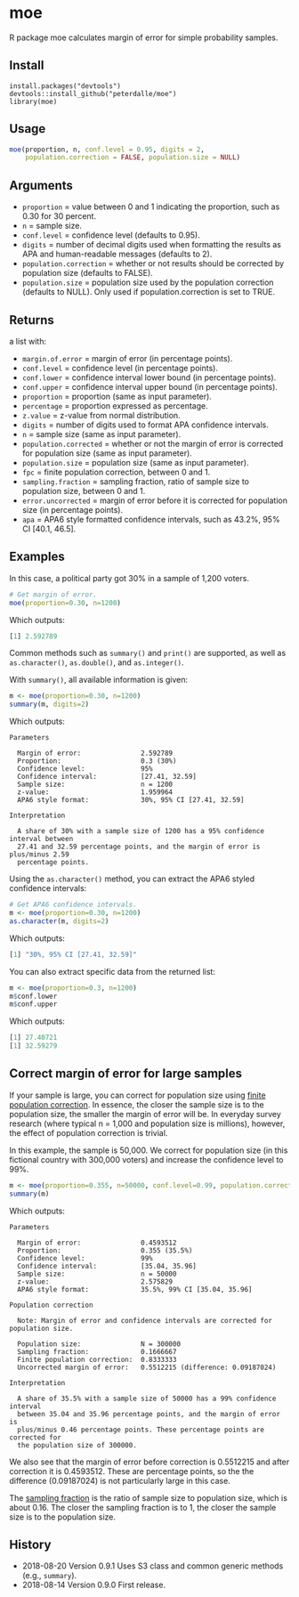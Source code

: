 # moe

R package moe calculates margin of error for simple probability samples.

## Install

```
install.packages("devtools")
devtools::install_github("peterdalle/moe")
library(moe)
```

## Usage

```r
moe(proportion, n, conf.level = 0.95, digits = 2,
    population.correction = FALSE, population.size = NULL)
```

## Arguments

- `proportion` = value between 0 and 1 indicating the proportion, such as 0.30 for 30 percent.
- `n` = sample size.
- `conf.level` = confidence level (defaults to 0.95).
- `digits` = number of decimal digits used when formatting the results as APA and human-readable messages (defaults to 2).
- `population.correction` = whether or not results should be corrected by population size (defaults to FALSE).
- `population.size` = population size used by the population correction (defaults to NULL). Only used if population.correction is set to TRUE.

## Returns

a list with:

- `margin.of.error` = margin of error (in percentage points).
- `conf.level` = confidence level (in percentage points).
- `conf.lower` = confidence interval lower bound (in percentage points).
- `conf.upper` = confidence interval upper bound (in percentage points).
- `proportion` = proportion (same as input parameter).
- `percentage` = proportion expressed as percentage.
- `z.value` = z-value from normal distribution.
- `digits` = number of digits used to format APA confidence intervals.
- `n` = sample size (same as input parameter).
- `population.corrected` = whether or not the margin of error is corrected for population size (same as input parameter).
- `population.size` = population size (same as input parameter).
- `fpc` = finite population correction, between 0 and 1.
- `sampling.fraction` = sampling fraction, ratio of sample size to population size, between 0 and 1.
- `error.uncorrected` = margin of error before it is corrected for population size (in percentage points).
- `apa` = APA6 style formatted confidence intervals, such as 43.2%, 95% CI [40.1, 46.5].

## Examples

In this case, a political party got 30% in a sample of 1,200 voters.

```r
# Get margin of error.
moe(proportion=0.30, n=1200)
```

Which outputs:

```r
[1] 2.592789
```

Common methods such as `summary()` and `print()` are supported, as well as  `as.character()`, `as.double()`, and `as.integer()`.

With `summary()`, all available information is given:

```r
m <- moe(proportion=0.30, n=1200)
summary(m, digits=2)
```

Which outputs:

```
Parameters

  Margin of error:               2.592789 
  Proportion:                    0.3 (30%) 
  Confidence level:              95% 
  Confidence interval:           [27.41, 32.59] 
  Sample size:                   n = 1200 
  z-value:                       1.959964 
  APA6 style format:             30%, 95% CI [27.41, 32.59] 

Interpretation
  
  A share of 30% with a sample size of 1200 has a 95% confidence interval between
  27.41 and 32.59 percentage points, and the margin of error is plus/minus 2.59
  percentage points.
```

Using the `as.character()` method, you can extract the APA6 styled confidence intervals:

```r
# Get APA6 confidence intervals.
m <- moe(proportion=0.30, n=1200)
as.character(m, digits=2)
```

Which outputs:

```r
[1] "30%, 95% CI [27.41, 32.59]"
```

You can also extract specific data from the returned list:

```r
m <- moe(proportion=0.3, n=1200)
m$conf.lower
m$conf.upper
```

Which outputs:

```r
[1] 27.40721
[1] 32.59279
```

## Correct margin of error for large samples

If your sample is large, you can correct for population size using [finite population correction](https://en.wikipedia.org/wiki/Standard_error#Correction_for_finite_population). In essence, the closer the sample size is to the population size, the smaller the margin of error will be. In everyday survey research (where typical n = 1,000 and population size is millions), however, the effect of population correction is trivial.

In this example, the sample is 50,000. We correct for population size (in this fictional country with 300,000 voters) and increase the confidence level to 99%.

```r
m <- moe(proportion=0.355, n=50000, conf.level=0.99, population.correction=TRUE, population.size=300000)
summary(m)
```

Which outputs:

```
Parameters

  Margin of error:               0.4593512 
  Proportion:                    0.355 (35.5%) 
  Confidence level:              99% 
  Confidence interval:           [35.04, 35.96] 
  Sample size:                   n = 50000 
  z-value:                       2.575829 
  APA6 style format:             35.5%, 99% CI [35.04, 35.96] 

Population correction

  Note: Margin of error and confidence intervals are corrected for population size.

  Population size:               N = 300000 
  Sampling fraction:             0.1666667 
  Finite population correction:  0.8333333 
  Uncorrected margin of error:   0.5512215 (difference: 0.09187024) 

Interpretation
  
  A share of 35.5% with a sample size of 50000 has a 99% confidence interval
  between 35.04 and 35.96 percentage points, and the margin of error is
  plus/minus 0.46 percentage points. These percentage points are corrected for
  the population size of 300000.
```

We also see that the margin of error before correction is 0.5512215 and after correction it is 0.4593512. These are percentage points, so the the difference (0.09187024) is not particularly large in this case.

The [sampling fraction](https://en.wikipedia.org/wiki/Sampling_fraction) is the ratio of sample size to population size, which is about 0.16. The closer the sampling fraction is to 1, the closer the sample size is to the population size.

## History

- 2018-08-20 Version 0.9.1 Uses S3 class and common generic methods (e.g., `summary`).
- 2018-08-14 Version 0.9.0 First release.